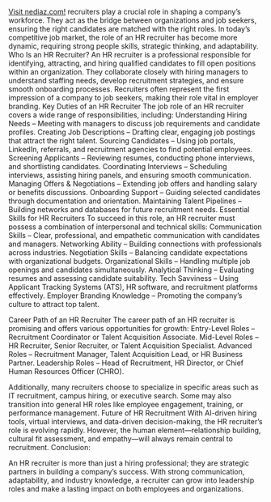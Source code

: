 <a href="https://nediaz.com/blog/hr-recruiter-job-role">Visit nediaz.com!</a> recruiters play a crucial role in shaping a company’s workforce. They act as the bridge between organizations and job seekers, ensuring the right candidates are matched with the right roles. In today’s competitive job market, the role of an HR recruiter has become more dynamic, requiring strong people skills, strategic thinking, and adaptability.
Who Is an HR Recruiter?
An HR recruiter is a professional responsible for identifying, attracting, and hiring qualified candidates to fill open positions within an organization. They collaborate closely with hiring managers to understand staffing needs, develop recruitment strategies, and ensure smooth onboarding processes. Recruiters often represent the first impression of a company to job seekers, making their role vital in employer branding.
Key Duties of an HR Recruiter
The job role of an HR recruiter covers a wide range of responsibilities, including:
Understanding Hiring Needs – Meeting with managers to discuss job requirements and candidate profiles.
Creating Job Descriptions – Drafting clear, engaging job postings that attract the right talent.
Sourcing Candidates – Using job portals, LinkedIn, referrals, and recruitment agencies to find potential employees.
Screening Applicants – Reviewing resumes, conducting phone interviews, and shortlisting candidates.
Coordinating Interviews – Scheduling interviews, assisting hiring panels, and ensuring smooth communication.
Managing Offers & Negotiations – Extending job offers and handling salary or benefits discussions.
Onboarding Support – Guiding selected candidates through documentation and orientation.
Maintaining Talent Pipelines – Building networks and databases for future recruitment needs.
Essential Skills for HR Recruiters
To succeed in this role, an HR recruiter must possess a combination of interpersonal and technical skills:
Communication Skills – Clear, professional, and empathetic communication with candidates and managers.
Networking Ability – Building connections with professionals across industries.
Negotiation Skills – Balancing candidate expectations with organizational budgets.
Organizational Skills – Handling multiple job openings and candidates simultaneously.
Analytical Thinking – Evaluating resumes and assessing candidate suitability.
Tech Savviness – Using Applicant Tracking Systems (ATS), HR software, and recruitment platforms effectively.
Employer Branding Knowledge – Promoting the company’s culture to attract top talent.


Career Path of an HR Recruiter
The career path of an HR recruiter is promising and offers various opportunities for growth:
Entry-Level Roles – Recruitment Coordinator or Talent Acquisition Associate.
Mid-Level Roles – HR Recruiter, Senior Recruiter, or Talent Acquisition Specialist.
Advanced Roles – Recruitment Manager, Talent Acquisition Lead, or HR Business Partner.
Leadership Roles – Head of Recruitment, HR Director, or Chief Human Resources Officer (CHRO).


Additionally, many recruiters choose to specialize in specific areas such as IT recruitment, campus hiring, or executive search. Some may also transition into general HR roles like employee engagement, training, or performance management.
Future of HR Recruitment
With AI-driven hiring tools, virtual interviews, and data-driven decision-making, the HR recruiter’s role is evolving rapidly. However, the human element—relationship building, cultural fit assessment, and empathy—will always remain central to recruitment.
 Conclusion:

 An HR recruiter is more than just a hiring professional; they are strategic partners in building a company’s success. With strong communication, adaptability, and industry knowledge, a recruiter can grow into leadership roles and make a lasting impact on both employees and organizations.

